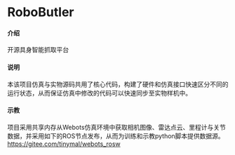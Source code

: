# RoboButler

#### 介绍
开源具身智能抓取平台<br>

#### 说明
本该项目仿真与实物源码共用了核心代码，构建了硬件和仿真接口快速区分不同的运行状态，从而保证仿真中修改的代码可以快速同步至实物样机中。<br>

#### 示教
项目采用共享内存从Webots仿真环境中获取相机图像、雷达点云、里程计与关节数据，并采用如下的ROS节点发布，从而为训练和示教python脚本提供数据源。<br>
https://gitee.com/tinymal/webots_rosw


 
